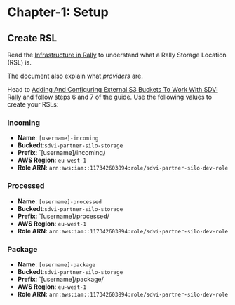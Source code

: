 # Chapter-1: Setup

## Create RSL
Read the [Infrastructure in Rally](https://sdvi.my.site.com/support/s/article/Infrastructure-in-Rally) to understand what a Rally Storage Location (RSL) is.

The document also explain what _providers_ are.

Head to [Adding And Configuring External S3 Buckets To Work With SDVI Rally](https://sdvi.my.site.com/support/s/article/Adding-And-Configuring-External-S3-Buckets-To-Work-With-SDVI-Rally) and follow steps 6 and 7 of the guide.
Use the following values to create your RSLs:

### Incoming
- **Name**: `[username]-incoming` 
- **Buckedt**:`sdvi-partner-silo-storage`
- **Prefix**: `[username]/incoming/
- **AWS Region**: `eu-west-1`
- **Role ARN**: `arn:aws:iam::117342603894:role/sdvi-partner-silo-dev-role`

### Processed
- **Name**: `[username]-processed` 
- **Buckedt**:`sdvi-partner-silo-storage`
- **Prefix**: `[username]/processed/
- **AWS Region**: `eu-west-1`
- **Role ARN**: `arn:aws:iam::117342603894:role/sdvi-partner-silo-dev-role`

### Package
- **Name**: `[username]-package` 
- **Buckedt**:`sdvi-partner-silo-storage`
- **Prefix**: `[username]/package/
- **AWS Region**: `eu-west-1`
- **Role ARN**: `arn:aws:iam::117342603894:role/sdvi-partner-silo-dev-role`
